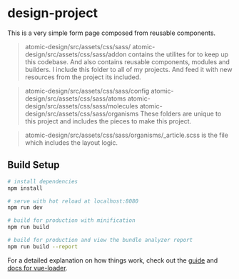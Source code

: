 # design-project

This is a very simple form page composed from reusable components.

> atomic-design/src/assets/css/sass/
> atomic-design/src/assets/css/sass/addon contains the utilites for to keep up this codebase. And also contains reusable components, modules and builders.
I include this folder to all of my projects. And feed it with new resources from the project its included.

> atomic-design/src/assets/css/sass/config
> atomic-design/src/assets/css/sass/atoms
> atomic-design/src/assets/css/sass/molecules
> atomic-design/src/assets/css/sass/organisms
These folders are unique to this project and includes the pieces to make this project.

> atomic-design/src/assets/css/sass/organisms/_article.scss
is the file which includes the layout logic.

## Build Setup

``` bash
# install dependencies
npm install

# serve with hot reload at localhost:8080
npm run dev

# build for production with minification
npm run build

# build for production and view the bundle analyzer report
npm run build --report
```

For a detailed explanation on how things work, check out the [guide](http://vuejs-templates.github.io/webpack/) and [docs for vue-loader](http://vuejs.github.io/vue-loader).

